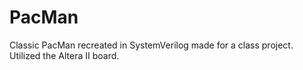 # PacMan
Classic PacMan recreated in SystemVerilog made for a class project. Utilized the Altera II board.
